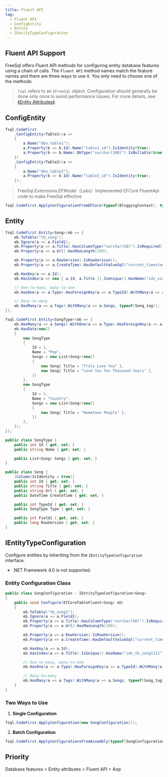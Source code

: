 ```yaml
---
title: Fluent API
tag:
  - Fluent API
  - ConfigEntity
  - Entity
  - IEntityTypeConfiguration
---
```


## Fluent API Support

FreeSql offers Fluent API methods for configuring entity database features using a chain of calls. The `Fluent API` method names match the feature names and there are three ways to use it. You only need to choose one of the methods:

> `fsql` refers to an `IFreeSql` object. Configuration should generally be done only once to avoid performance issues. For more details, see: [《Entity Attributes》](entity-attribute.md).

## ConfigEntity

```csharp
fsql.CodeFirst
    .ConfigEntity<Table1>(a =>
    {
        a.Name("dbo.table1");
        a.Property(b => b.Id).Name("table1_id").IsIdentity(true);
        a.Property(b => b.Name).DbType("varchar(100)").IsNullable(true);
    })
    .ConfigEntity<Table2>(a =>
    {
        a.Name("dbo.table2");
        a.Property(b => b.Id).Name("table2_id").IsIdentity(true);
    });
```

> FreeSql.Extensions.EFModel（Labs）Implemented EFCore FluentApi code to make FreeSql effective

```csharp
fsql.CodeFirst.ApplyConfigurationFromEFCore(typeof(BloggingContext), typeof(OrderingContext));
```

## Entity

```csharp
fsql.CodeFirst.Entity<Song>(eb => {
    eb.ToTable("tb_song");
    eb.Ignore(a => a.Field1);
    eb.Property(a => a.Title).HasColumnType("varchar(50)").IsRequired();
    eb.Property(a => a.Url).HasMaxLength(100);

    eb.Property(a => a.RowVersion).IsRowVersion();
    eb.Property(a => a.CreateTime).HasDefaultValueSql("current_timestamp");

    eb.HasKey(a => a.Id);
    eb.HasIndex(a => new { a.Id, a.Title }).IsUnique().HasName("idx_xxx11");

    // One-to-many, many-to-one
    eb.HasOne(a => a.Type).HasForeignKey(a => a.TypeId).WithMany(a => a.Songs);

    // Many-to-many
    eb.HasMany(a => a.Tags).WithMany(a => a.Songs, typeof(Song_tag));
});

fsql.CodeFirst.Entity<SongType>(eb => {
    eb.HasMany(a => a.Songs).WithOne(a => a.Type).HasForeignKey(a => a.TypeId);
    eb.HasData(new[]
    {
        new SongType
        {
            Id = 1,
            Name = "Pop",
            Songs = new List<Song>(new[]
            {
                new Song{ Title = "Truly Love You" },
                new Song{ Title = "Love You Ten Thousand Years" },
            })
        },
        new SongType
        {
            Id = 2,
            Name = "Country",
            Songs = new List<Song>(new[]
            {
                new Song{ Title = "Hometown People" },
            })
        },
    });
});

public class SongType {
    public int Id { get; set; }
    public string Name { get; set; }

    public List<Song> Songs { get; set; }
}

public class Song {
    [Column(IsIdentity = true)]
    public int Id { get; set; }
    public string Title { get; set; }
    public string Url { get; set; }
    public DateTime CreateTime { get; set; }

    public int TypeId { get; set; }
    public SongType Type { get; set; }

    public int Field1 { get; set; }
    public long RowVersion { get; set; }
}
```

## IEntityTypeConfiguration

Configure entities by inheriting from the `IEntityTypeConfiguration` interface.

- .NET Framework 4.0 is not supported.

### Entity Configuration Class

```csharp
public class SongConfiguration : IEntityTypeConfiguration<Song>
{
    public void Configure(EfCoreTableFluent<Song> eb)
    {
        eb.ToTable("tb_song1");
        eb.Ignore(a => a.Field1);
        eb.Property(a => a.Title).HasColumnType("varchar(50)").IsRequired();
        eb.Property(a => a.Url).HasMaxLength(100);

        eb.Property(a => a.RowVersion).IsRowVersion();
        eb.Property(a => a.CreateTime).HasDefaultValueSql("current_timestamp");

        eb.HasKey(a => a.Id);
        eb.HasIndex(a => a.Title).IsUnique().HasName("idx_tb_song1111");

        // One-to-many, many-to-one
        eb.HasOne(a => a.Type).HasForeignKey(a => a.TypeId).WithMany(a => a.Songs);

        // Many-to-many
        eb.HasMany(a => a.Tags).WithMany(a => a.Songs, typeof(Song_tag));
    }
}
```

### Two Ways to Use

1. **Single Configuration**

```csharp
fsql.CodeFirst.ApplyConfiguration(new SongConfiguration());
```

2. **Batch Configuration**

```csharp
fsql.CodeFirst.ApplyConfigurationsFromAssembly(typeof(SongConfiguration).Assembly);
```

## Priority

Database features > Entity attributes > Fluent API > Aop

